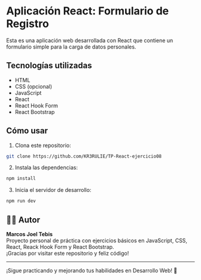 # Aplicación React: Formulario de Registro

Esta es una aplicación web desarrollada con React que contiene un formulario simple para la carga de datos personales.

## Tecnologías utilizadas

- HTML
- CSS (opcional)
- JavaScript
- React
- React Hook Form
- React Bootstrap

## Cómo usar

1. Clona este repositorio:

```bash
git clone https://github.com/KR3RULIE/TP-React-ejercicio08
```

2. Instala las dependencias:

```bash
npm install
```

3. Inicia el servidor de desarrollo:

```bash
npm run dev
```

## 👨‍💻 Autor

**Marcos Joel Tebis**  
Proyecto personal de práctica con ejercicios básicos en JavaScript, CSS, React, Reack Hook Form y React Bootstrap.  
¡Gracias por visitar este repositorio y feliz código!

---

¡Sigue practicando y mejorando tus habilidades en Desarrollo Web! 💪
